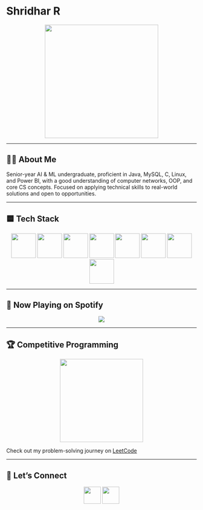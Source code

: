 # Shridhar R  

<p align="center">
  <img src="https://media0.giphy.com/media/v1.Y2lkPTc5MGI3NjExdW9oaDJhdjgycGRvbHZsc25jbzZuaGpuZHZtZDNhanNuYW53NjBkaCZlcD12MV9pbnRlcm5hbF9naWZfYnlfaWQmY3Q9Zw/3o6ZtodgtXG3WSYKGs/giphy.gif" width="300"/>
</p>

---

## 👨‍💻 About Me  
Senior-year AI & ML undergraduate, proficient in Java, MySQL, C, Linux, and Power BI, with a good understanding of computer networks, OOP, and core CS concepts. Focused on applying technical skills to real-world solutions and open to opportunities.  

---

## 🟦 Tech Stack  

<p align="center">
  <img src="https://skillicons.dev/icons?i=java" height="65" />
  <img src="https://skillicons.dev/icons?i=mysql" height="65" />
  <img src="https://skillicons.dev/icons?i=c" height="65" />
  <img src="https://skillicons.dev/icons?i=html,css" height="65" />
  <img src="https://skillicons.dev/icons?i=linux" height="65" />
  <img src="https://skillicons.dev/icons?i=figma" height="65" />
  <img src="https://skillicons.dev/icons?i=python" height="65" />
  <img src="https://raw.githubusercontent.com/microsoft/PowerBI-Icons/main/SVG/Power-BI.svg" height="65"/>
</p>

---

## 🎵 Now Playing on Spotify  

<p align="center">
  <a href="https://spotify-github-profile.kittinanx.com/api/view?uid=31fonufxiwd6yjpc6mizkgofcqwa&redirect=true">
    <img src="https://spotify-github-profile.kittinanx.com/api/view?uid=31fonufxiwd6yjpc6mizkgofcqwa&cover_image=true&theme=default&show_offline=false&background_color=121212&interchange=false" />
  </a>
</p>

---
## 🏆 Competitive Programming  

<p align="center">
  <img src="https://leetcard.jacoblin.cool/sh8fx?theme=dark&font=Karma&ext=contest" height="220" />
</p>

Check out my problem-solving journey on [LeetCode](https://leetcode.com/u/sh8fx/)  

---

## 🤝 Let’s Connect  

<p align="center">
  <a href="mailto:shridhar.al22@bitsathy.ac.in"><img src="https://skillicons.dev/icons?i=gmail" height="45" /></a>
  <a href="https://www.linkedin.com/in/shridhar-r-9aa9a9267/"><img src="https://skillicons.dev/icons?i=linkedin" height="45" /></a>
</p>
